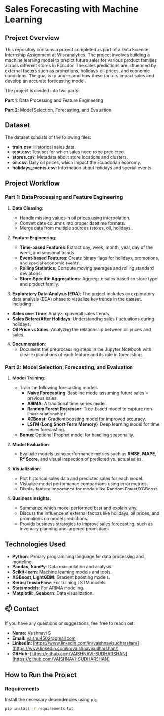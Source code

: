 # Sales Forecasting with Machine Learning

## Project Overview
This repository contains a project completed as part of a Data Science Internship Assignment at Wiseanalytics. The project involves building a machine learning model to predict future sales for various product families across different stores in Ecuador. The sales predictions are influenced by external factors such as promotions, holidays, oil prices, and economic conditions. The goal is to understand how these factors impact sales and develop an accurate forecasting model.

The project is divided into two parts:

**Part 1**: Data Processing and Feature Engineering

**Part 2**: Model Selection, Forecasting, and Evaluation

## Dataset

The dataset consists of the following files:

- **train.csv**: Historical sales data.
- **test.csv**: Test set for which sales need to be predicted.
- **stores.csv**: Metadata about store locations and clusters.
- **oil.csv**: Daily oil prices, which impact the Ecuadorian economy.
- **holidays_events.csv**: Information about holidays and special events.

## Project Workflow

### Part 1: Data Processing and Feature Engineering 
1. **Data Cleaning**:
   - Handle missing values in oil prices using interpolation.
   - Convert date columns into proper datetime formats.
   - Merge data from multiple sources (stores, oil, holidays).

2. **Feature Engineering**:
   - **Time-based Features**: Extract day, week, month, year, day of the week, and seasonal trends.
   - **Event-based Features**: Create binary flags for holidays, promotions, and special economic events.
   - **Rolling Statistics**: Compute moving averages and rolling standard deviations.
   - **Store-Specific Aggregations**: Aggregate sales based on store type and product family.

3. **Exploratory Data Analysis (EDA)**:
   The project includes an exploratory data analysis (EDA) phase to visualize key trends in the dataset, including:

- **Sales over Time**: Analyzing overall sales trends.
- **Sales Before/After Holidays**: Understanding sales fluctuations during holidays.
- **Oil Price vs Sales**: Analyzing the relationship between oil prices and sales.

4. **Documentation**:
   - Document the preprocessing steps in the Jupyter Notebook with clear explanations of each feature and its role in forecasting.

### Part 2: Model Selection, Forecasting, and Evaluation 

1. **Model Training**:
   - Train the following forecasting models:
     - **Naïve Forecasting**: Baseline model assuming future sales = previous sales.
     - **ARIMA**: A traditional time series model.
     - **Random Forest Regressor**: Tree-based model to capture non-linear relationships.
     - **XGBoost**: Gradient boosting model for improved accuracy.
     - **LSTM (Long Short-Term Memory)**: Deep learning model for time series forecasting.
   - **Bonus**: Optional Prophet model for handling seasonality.

2. **Model Evaluation**:
   - Evaluate models using performance metrics such as **RMSE**, **MAPE**, **R² Score**, and visual inspection of predicted vs. actual sales.

3. **Visualization**:
   - Plot historical sales data and predicted sales for each model.
   - Visualize model performance comparisons using error metrics.
   - Display feature importance for models like Random Forest/XGBoost.

4. **Business Insights**:
   - Summarize which model performed best and explain why.
   - Discuss the influence of external factors like holidays, oil prices, and promotions on model predictions.
   - Provide business strategies to improve sales forecasting, such as inventory planning and targeted promotions.

## Technologies Used

- **Python**: Primary programming language for data processing and modeling.
- **Pandas**, **NumPy**: Data manipulation and analysis.
- **Scikit-learn**: Machine learning models and tools.
- **XGBoost**, **LightGBM**: Gradient boosting models.
- **Keras/TensorFlow**: For training LSTM models.
- **Statsmodels**: For ARIMA modeling.
- **Matplotlib**, **Seaborn**: Data visualization.

## 📫 Contact

If you have any questions or suggestions, feel free to reach out:

- **Name:** Vaishnavi S 
- **Email:** [vaishu4502@gmail.com](mailto:vaishu4502@gmail.com)  
- **LinkedIn:** [https://www.linkedin.com/in/vaishnavisudharshan/](https://www.linkedin.com/in/vaishnavisudharshan/)  
- **GitHub:** [https://github.com/VAISHNAVI-SUDHARSHAN](https://github.com/VAISHNAVI-SUDHARSHAN)
  
## How to Run the Project

### Requirements

Install the necessary dependencies using `pip`:

```bash
pip install -r requirements.txt






